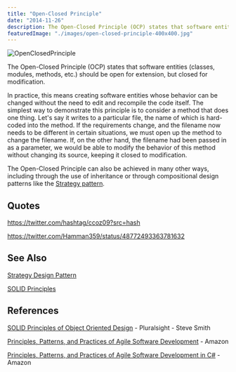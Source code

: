 ```yaml
---
title: "Open-Closed Principle"
date: "2014-11-26"
description: The Open-Closed Principle (OCP) states that software entities (classes, modules, methods, etc.) should be open for extension, but closed for modification.
featuredImage: "./images/open-closed-principle-400x400.jpg"
---
```


![OpenClosedPrinciple](images/open-closed-principle-400x400.jpg)

The Open-Closed Principle (OCP) states that software entities (classes, modules, methods, etc.) should be open for extension, but closed for modification.

In practice, this means creating software entities whose behavior can be changed without the need to edit and recompile the code itself. The simplest way to demonstrate this principle is to consider a method that does one thing. Let's say it writes to a particular file, the name of which is hard-coded into the method. If the requirements change, and the filename now needs to be different in certain situations, we must open up the method to change the filename. If, on the other hand, the filename had been passed in as a parameter, we would be able to modify the behavior of this method without changing its source, keeping it closed to modification.

The Open-Closed Principle can also be achieved in many other ways, including through the use of inheritance or through compositional design patterns like the [Strategy pattern](/design-patterns/strategy-pattern).

## Quotes

https://twitter.com/hashtag/ccoz09?src=hash

https://twitter.com/Hamman359/status/48772493363781632

## See Also

[Strategy Design Pattern](/design-patterns/strategy-pattern)

[SOLID Principles](/principles/solid)

## References

[SOLID Principles of Object Oriented Design](https://www.pluralsight.com/courses/principles-oo-design) - Pluralsight - Steve Smith

[Principles, Patterns, and Practices of Agile Software Development](http://amzn.to/1cu7La6) - Amazon

[Principles, Patterns, and Practices of Agile Software Development in C#](http://amzn.to/RiNdCs) - Amazon
